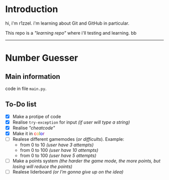 # Introduction

hi, i'm r1zzel. i'm learning about Git and GitHub in particular. 

This repo is a *"learning repo"* where i'll testing and learning.
bb

---

# Number Guesser

## Main information

code in file ```main.py```.

## To-Do list
- [x] Make a protipe of code
- [x] Realise ```try-exception``` for input *(if user will type a string)*
- [x] Realise *"cheatcode"*
- [x] Make it in <span style="color:red">c<span style="color:darkorange">o<span style="color:forestgreen">l<span style="color:blue">o<span style="color:purple">r</span>
- [ ] Realese different gamemodes (*or difficults*).
    Example:
    * from 0 to 10 *(user have 3 attempts)*
    * from 0 to 100 *(user have 10 attempts)*
    * from 0 to 100 *(user have 5 attempts)*
- [ ] Make a points system *(the harder the game mode, the more points, but losing will reduce the points)*
- [ ] Realese liderboard *(or I'm gonna give up on the idea)*

